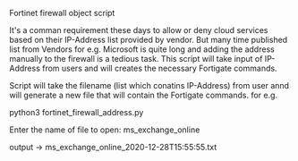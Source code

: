 Fortinet firewall object script

It's a comman requirement these days to allow or deny cloud services based on their IP-Address list provided by vendor. 
But many time published list from Vendors for e.g. Microsoft is quite long and adding the address manually to the firewall is a  tedious task.
This script will take input of IP-Address from users and will creates the necessary Fortigate commands.

Script will take the filename (list which conatins IP-Address) from user annd will generate a new file that will contain the Fortigate commands.
for e.g.

python3 fortinet_firewall_address.py

Enter the name of file to open: ms_exchange_online

output -> ms_exchange_online_2020-12-28T15\:55\:55.txt
